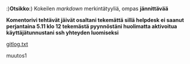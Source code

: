  :)**Otsikko**:)
Kokeilen *markdown* merkintätyyliä, ompas **jännittävää**

**Komentorivi tehtävät jäivät osaltani tekemättä sillä helpdesk ei saanut perjantaina 5.11 klo 12 tekemästä pyynnöstäni huolimatta aktivoitua käyttäjätunnustani ssh yhteyden luomiseksi**

[gitlog.txt](https://github.com/kodtld/ot-harjoitustyo/blob/master/laskarit/viikko1/gitlog.txt)

muutos1
